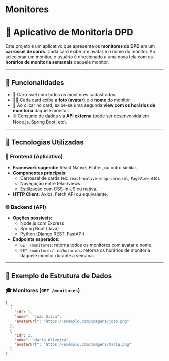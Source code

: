 # Monitores

# 📱 Aplicativo de Monitoria DPD

Este projeto é um aplicativo que apresenta os **monitores do DPD** em um **carrossel de cards**. Cada card exibe um avatar e o nome do monitor. Ao selecionar um monitor, o usuário é direcionado a uma nova tela com os **horários de monitoria semanais** daquele monitor.

---

## 📌 Funcionalidades

- 🎠 Carrossel com todos os monitores cadastrados.
- 🧑‍🏫 Cada card exibe a **foto (avatar)** e o **nome** do monitor.
- 📅 Ao clicar no card, exibe-se uma segunda **view com os horários de monitoria** daquele monitor.
- 🌐 Consumo de dados via **API externa** (pode ser desenvolvida em Node.js, Spring Boot, etc).

---

## 🧰 Tecnologias Utilizadas

### 🎯 Frontend (Aplicativo)

- **Framework sugerido:** React Native, Flutter, ou outro similar.
- **Componentes principais:**
  - Carrossel de cards (ex: `react-native-snap-carousel`, `PageView`, etc).
  - Navegação entre telas/views.
  - Estilização com CSS-in-JS ou nativa.
- **HTTP Client:** Axios, Fetch API ou equivalente.

### 🌐 Backend (API)

- **Opções possíveis:**
  - Node.js com Express
  - Spring Boot (Java)
  - Python (Django REST, FastAPI)
- **Endpoints esperados:**
  - `GET /monitores`: retorna todos os monitores com avatar e nome.
  - `GET /monitores/:id/horarios`: retorna os horários de monitoria daquele monitor durante a semana.

---

## 🔗 Exemplo de Estrutura de Dados

### 🎓 Monitores (`GET /monitores`)

```json
[
  {
    "id": 1,
    "nome": "João Silva",
    "avatarUrl": "https://exemplo.com/imagens/joao.png"
  },
  {
    "id": 2,
    "nome": "Maria Oliveira",
    "avatarUrl": "https://exemplo.com/imagens/maria.png"
  }
]
